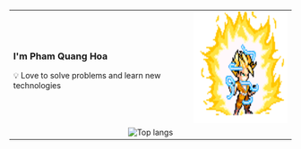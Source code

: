 <table border="0">
  <tr>
    <td>
      <h3>I'm <strong>Pham Quang Hoa</strong></h3> 
      <p>💡 Love to solve problems and learn new technologies</p>
    </td>
    <td>
      <img src="goku.gif" alt="goku" width="200" height="200">
    </td>
  </tr>
  <tr>
    <td colspan="2" align="center">
      <img alt="Top langs" width="60%" src="https://github-readme-stats.vercel.app/api/top-langs/?username=hoapham1404&layout=compact&langs_count=8"/>
    </td>
  </tr>
</table>
